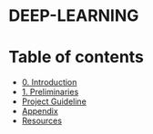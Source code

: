 ﻿# DEEP-LEARNING
# Table of contents
- [0. Introduction](./Pages/P00_Introduction.md)
- [1. Preliminaries](./Pages/P01_Preliminaries.md)
- [Project Guideline]()
- [Appendix](#appendix)
- [Resources](#resources)


